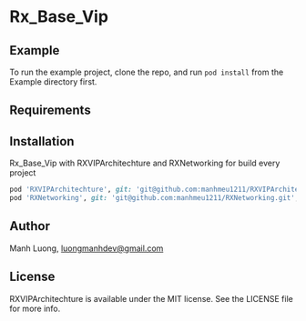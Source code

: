 # Rx_Base_Vip

## Example

To run the example project, clone the repo, and run `pod install` from the Example directory first.

## Requirements

## Installation

Rx_Base_Vip with RXVIPArchitechture and RXNetworking for build every project

```ruby
pod 'RXVIPArchitechture', git: 'git@github.com:manhmeu1211/RXVIPArchitechture.git', :inhibit_warnings => false
pod 'RXNetworking', git: 'git@github.com:manhmeu1211/RXNetworking.git', :inhibit_warnings => false

```

## Author

Manh Luong, luongmanhdev@gmail.com

## License

RXVIPArchitechture is available under the MIT license. See the LICENSE file for more info.
